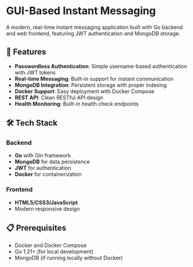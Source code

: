 # GUI-Based Instant Messaging

A modern, real-time instant messaging application built with Go backend and web frontend, featuring JWT authentication and MongoDB storage.

## 🚀 Features

- **Passwordless Authentication**: Simple username-based authentication with JWT tokens
- **Real-time Messaging**: Built-in support for instant communication
- **MongoDB Integration**: Persistent storage with proper indexing
- **Docker Support**: Easy deployment with Docker Compose
- **REST API**: Clean RESTful API design
- **Health Monitoring**: Built-in health check endpoints

## 🛠️ Tech Stack

### Backend
- **Go** with Gin framework
- **MongoDB** for data persistence
- **JWT** for authentication
- **Docker** for containerization

### Frontend
- **HTML5/CSS3/JavaScript**
- Modern responsive design

## 📋 Prerequisites

- Docker and Docker Compose
- Go 1.21+ (for local development)
- MongoDB (if running locally without Docker)
